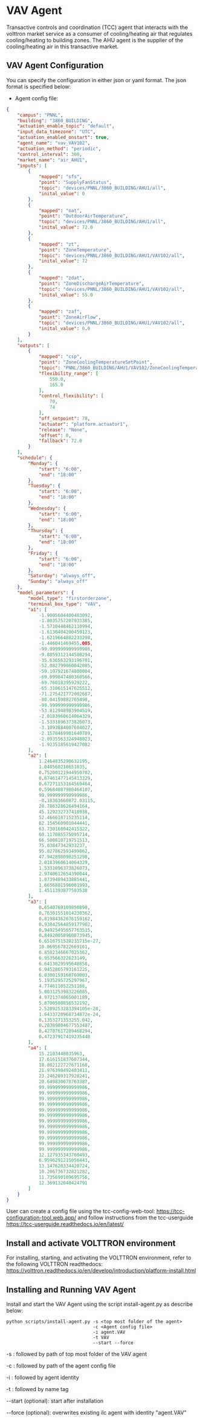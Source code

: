 # VAV Agent

Transactive controls and coordination (TCC) agent that interacts with the volttron market service
as a consumer of cooling/heating air that regulates cooling/heating to building zones. The AHU agent 
is the supplier of the cooling/heating air in this transactive market.

## VAV Agent Configuration

You can specify the configuration in either json or yaml format. The json format is specified below:

* Agent config file:

```` json
{
    "campus": "PNNL", 
    "building": "3860_BUILDING", 
    "actuation_enable_topic": "default", 
    "input_data_timezone": "UTC", 
    "actuation_enabled_onstart": true, 
    "agent_name": "vav_VAV102", 
    "actuation_method": "periodic", 
    "control_interval": 300, 
    "market_name": "air_AHU1", 
    "inputs": [
        {
            "mapped": "sfs", 
            "point": "SupplyFanStatus", 
            "topic": "devices/PNNL/3860_BUILDING/AHU1/all", 
            "inital_value": 0
        }, 
        {
            "mapped": "oat", 
            "point": "OutdoorAirTemperature", 
            "topic": "devices/PNNL/3860_BUILDING/AHU1/all", 
            "inital_value": 72.0
        }, 
        {
            "mapped": "zt", 
            "point": "ZoneTemperature", 
            "topic": "devices/PNNL/3860_BUILDING/AHU1/VAV102/all", 
            "inital_value": 72
        }, 
        {
            "mapped": "zdat", 
            "point": "ZoneDischargeAirTemperature", 
            "topic": "devices/PNNL/3860_BUILDING/AHU1/VAV102/all", 
            "inital_value": 55.0
        }, 
        {
            "mapped": "zaf", 
            "point": "ZoneAirFlow", 
            "topic": "devices/PNNL/3860_BUILDING/AHU1/VAV102/all", 
            "inital_value": 0.0
        }
    ], 
    "outputs": [
        {
            "mapped": "csp", 
            "point": "ZoneCoolingTemperatureSetPoint", 
            "topic": "PNNL/3860_BUILDING/AHU1/VAV102/ZoneCoolingTemperatureSetPoint", 
            "flexibility_range": [
                550.0, 
                165.0
            ], 
            "control_flexibility": [
                70, 
                74
            ], 
            "off_setpoint": 78, 
            "actuator": "platform.actuator1",
            "release": "None", 
            "offset": 0, 
            "fallback": 72.0
        }
    ], 
    "schedule": {
        "Monday": {
            "start": "6:00",
            "end": "18:00"
        },
        "Tuesday": {
            "start": "6:00",
            "end": "18:00"
        },
        "Wednesday": {
            "start": "6:00",
            "end": "18:00"
        },
        "Thursday": {
            "start": "6:00",
            "end": "18:00"
        },
        "Friday": {
            "start": "6:00",
            "end": "18:00"
        }, 
        "Saturday": "always_off", 
        "Sunday": "always_off"
    }, 
    "model_parameters": {
        "model_type": "firstorderzone", 
        "terminal_box_type": "VAV", 
        "a1": [
            -1.9005604400483092, 
            -1.8035757207933385, 
            -1.5718448462110994, 
            -1.6130404200459123, 
            -1.6219664882233298, 
            -1.446041469455.005, 
            -99.999999999999986, 
            -9.8859312144580294, 
            -35.636563293196701, 
            -52.082799060042085, 
            -59.107921674800004, 
            -69.099847480360566, 
            -69.76018395929222, 
            -65.310615147625512, 
            -71.275421772002687, 
            -80.04159882765498, 
            -99.999999999999986, 
            -53.812948983904519, 
            -2.0183960614064329, 
            -1.5331896373826073, 
            -3.1093884007604027, 
            -2.1578469901640789, 
            -2.0935563324948823, 
            -1.9235185619427082
        ], 
        "a2": [
            1.2464835290632195, 
            1.040560210651035, 
            0.75200121944950782, 
            0.67461477145413329, 
            0.67271153164569464, 
            0.59684087980464107, 
            99.999999999999986, 
            -0.18363660872.03115, 
            28.786328626494164, 
            45.129232737418938, 
            52.466618715235114, 
            62.154560901044441, 
            63.730168042415322, 
            60.117085575095714, 
            66.500810719751513, 
            75.03847342933237, 
            95.027862593499862, 
            47.942898098251298, 
            2.0183960614064329, 
            1.5331896373826073, 
            2.9740612654390044, 
            1.8739489433885441, 
            1.6656801596001993, 
            1.4511393877503538
        ], 
        "a3": [
            0.6540769109850898, 
            0.76301551014230362, 
            0.81984362676159162, 
            0.93842564859177902, 
            0.94925495657763515, 
            0.84920058960873945, 
            6.6516751528235715e-27, 
            10.069567822669161, 
            6.8502346667025362, 
            6.953566322623149, 
            6.6413029595648858, 
            6.9452865793161225, 
            6.0300159168769003, 
            5.1935295725297967, 
            4.774611052251168, 
            5.0031253983226085, 
            4.9721374065001189, 
            5.8700508856532192, 
            2.5209253283394105e-20, 
            1.6433720968734872e-24, 
            0.1353271353255.042, 
            0.28389804677553487, 
            0.42787617289468294, 
            0.47237917419235448
        ], 
        "a4": [
            15.2103448035963, 
            17.616151837607344, 
            18.802122727671168, 
            21.976390492403411, 
            23.246289317928241, 
            20.649830678763387, 
            99.999999999999986, 
            99.999999999999986, 
            99.999999999999986, 
            99.999999999999986, 
            99.999999999999986, 
            99.999999999999986, 
            99.999999999999986, 
            99.999999999999986, 
            99.999999999999986, 
            99.999999999999986, 
            99.999999999999986, 
            99.999999999999986, 
            12.127935343760493, 
            6.9596291215056443, 
            13.147620334420724, 
            10.206736732821282, 
            11.735690109695756, 
            12.369132040424791
        ]
    }
}
````
User can create a config file using the tcc-config-web-tool: https://tcc-configuration-tool.web.app/
and follow instructions from the tcc-userguide https://tcc-userguide.readthedocs.io/en/latest/

## Install and activate VOLTTRON environment
For installing, starting, and activating the VOLTTRON environment, refer to the following VOLTTRON readthedocs: 
https://volttron.readthedocs.io/en/develop/introduction/platform-install.html

## Installing and Running VAV Agent
Install and start the VAV Agent using the script install-agent.py as describe below:

```
python scripts/install-agent.py -s <top most folder of the agent> 
                                -c <Agent config file>
                                -i agent.VAV
                                -t VAV
                                --start --force
```
-s : followed by path of top most folder of the VAV agent

-c : followed by path of the agent config file

-i : followed by agent identity

-t : followed by name tag
 
--start (optional): start after installation

--force (optional): overwrites existing ilc agent with identity "agent.VAV" 



